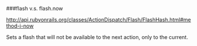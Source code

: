 ###flash v.s. flash.now

http://api.rubyonrails.org/classes/ActionDispatch/Flash/FlashHash.html#method-i-now

Sets a flash that will not be available to the next action, only to the current.
